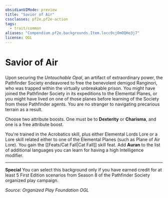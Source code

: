```yaml
---
obsidianUIMode: preview
title: "Savior of Air"
cssclasses: pf2e,pf2e-action
tags:
  - trait/common
aliases: "Compendium.pf2e.backgrounds.Item.locc0cjOmOQHe3j7"
license: OGL
---
```

# Savior of Air

### 






Upon securing the _Untouchable Opal_, an artifact of extraordinary power, the Pathfinder Society endeavored to free the benevolent demigod Ranginori, who was trapped within the virtually unbreakable prison. You might have joined the Pathfinder Society in its expeditions to the Elemental Planes, or you might have lived on one of those planes before learning of the Society from these Pathfinder agents. You are no stranger to navigating precarious terrain as a result.

Choose two attribute boosts. One must be to **Dexterity** or **Charisma**, and one is a free attribute boost.

You're trained in the Acrobatics skill, plus either Elemental Lords Lore or a Lore skill related either to one of the Elemental Planes (such as Plane of Air Lore). You gain the [[Feats/Cat Fall|Cat Fall]] skill feat. Add **Auran** to the list of additional languages you can learn for having a high Intelligence modifier.

* * *

**Special** You can select this background only if you have earned credit for at least 5 First Edition scenarios from Season 8 of the Pathfinder Society organized play campaign.

*Source: Organized Play Foundation*
*OGL*